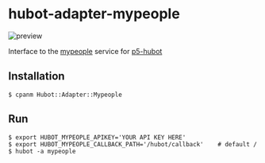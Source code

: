 # hubot-adapter-mypeople #

![preview](https://pbs.twimg.com/media/BLhHYKaCUAAacSm.png:small)

Interface to the
[mypeople](https://mypeople.daum.net/mypeople/web/main.do) service for
[p5-hubot](http://search.cpan.org/~aanoaa/Hubot/lib/Hubot.pm)

## Installation ##

    $ cpanm Hubot::Adapter::Mypeople

## Run ##

    $ export HUBOT_MYPEOPLE_APIKEY='YOUR API KEY HERE'
    $ export HUBOT_MYPEOPLE_CALLBACK_PATH='/hubot/callback'    # default /
    $ hubot -a mypeople
